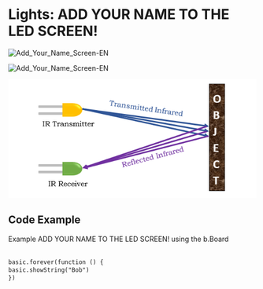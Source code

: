 # Lights:  ADD YOUR NAME TO THE LED SCREEN!

![Add_Your_Name_Screen-EN](https://github.com/Brilliant-Labs/bboard-tutorials-cards/blob/master/2_Lights/Lights4/Add_Your_Name_Screen-EN.png?raw=true "Add_Your_Name_Screen-EN!")

![Add_Your_Name_Screen-EN](https://github.com/Brilliant-Labs/bboard-tutorials-v3/blob/master/bboard-tutorials-cards/2_Lights/Lights4/Add_Your_Name_Screen-EN.png?raw=true "Add_Your_Name_Screen-EN")

![Magic](https://github.com/Brilliant-Labs/bboard-tutorials-v3/blob/master/ir-distance/IRpic.png?raw=true "A magician's assistant")

## Code Example

Example ADD YOUR NAME TO THE LED SCREEN! using the b.Board

```blocks

basic.forever(function () {
basic.showString("Bob")
})

```